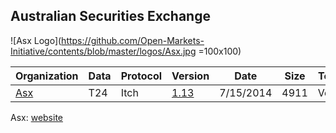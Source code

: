 ## Australian Securities Exchange

![Asx Logo](https://github.com/Open-Markets-Initiative/contents/blob/master/logos/Asx.jpg =100x100)

|Organization | Data | Protocol | Version | Date | Size | Testing|
|--- | --- | --- | --- | --- | --- | ---|
|[Asx](https://github.com/Open-Markets-Initiative/wireshark-lua/tree/master/Asx "Australian Securities Exchange Dissectors") | T24 | Itch | [1.13](https://github.com/Open-Markets-Initiative/wireshark-lua/blob/master/Asx/Asx.T24.Itch.1.13.Script.Dissector.lua "Australian Securities Exchange 1.13 Script Dissector") | 7/15/2014 | 4911 | Verified|


Asx: [website](https://www.asx.com.au "Go to Australian Securities Exchange")

